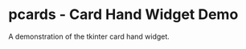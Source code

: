 pcards - Card Hand Widget Demo
==============================

A demonstration of the tkinter card hand widget.

